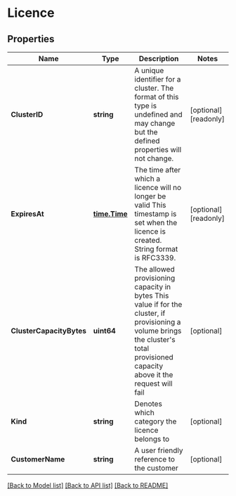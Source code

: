 # Licence

## Properties

Name | Type | Description | Notes
------------ | ------------- | ------------- | -------------
**ClusterID** | **string** | A unique identifier for a cluster. The format of this type is undefined and may change but the defined properties will not change.  | [optional] [readonly] 
**ExpiresAt** | [**time.Time**](time.Time.md) | The time after which a licence will no longer be valid This timestamp is set when the licence is created. String format is RFC3339.  | [optional] [readonly] 
**ClusterCapacityBytes** | **uint64** | The allowed provisioning capacity in bytes This value if for the cluster, if provisioning a volume brings the cluster&#39;s total provisioned capacity above it the request will fail  | [optional] 
**Kind** | **string** | Denotes which category the licence belongs to  | [optional] 
**CustomerName** | **string** | A user friendly reference to the customer  | [optional] 

[[Back to Model list]](../README.md#documentation-for-models) [[Back to API list]](../README.md#documentation-for-api-endpoints) [[Back to README]](../README.md)


